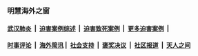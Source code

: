 
### 明慧海外之窗

####  [武汉肺炎](indexes/365.md?t=05021401) &nbsp;|&nbsp;  [迫害案例综述](indexes/328.md?t=05021401) &nbsp;|&nbsp; [迫害致死案例](indexes/277.md?t=05021401)  &nbsp;|&nbsp; [更多迫害案例](indexes/81.md?t=05021401)  &nbsp;|&nbsp; 
####  [时事评论](indexes/19.md?t=05021401) &nbsp;|&nbsp; [海外简讯](indexes/245.md?t=05021401)&nbsp;|&nbsp;  [社会支持](indexes/140.md?t=05021401) &nbsp;|&nbsp; [褒奖决议](indexes/282.md?t=05021401) &nbsp;|&nbsp; [社区报道](indexes/91.md?t=05021401)  &nbsp;|&nbsp; [天人之间](indexes/78.md?t=05021401) 

